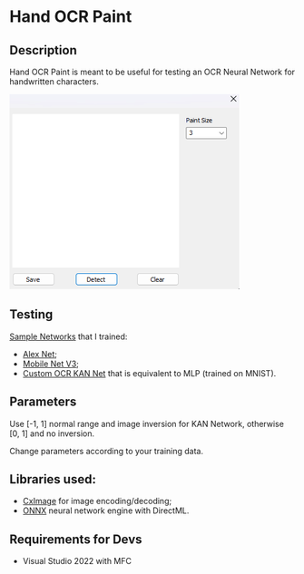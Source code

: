 # Hand OCR Paint

## Description
Hand OCR Paint is meant to be useful for testing an OCR Neural Network for handwritten characters.

![](https://github.com/SimoSbara/HandOCRPaint/blob/main/example_ocr.gif)

## Testing
[Sample Networks](https://github.com/SimoSbara/HandOCRPaint/tree/main/nets) that I trained:
* [Alex Net](https://medium.com/@siddheshb008/alexnet-architecture-explained-b6240c528bd5);
* [Mobile Net V3](https://towardsdatascience.com/everything-you-need-to-know-about-mobilenetv3-and-its-comparison-with-previous-versions-a5d5e5a6eeaa);
* [Custom OCR KAN Net](https://github.com/Blealtan/efficient-kan) that is equivalent to MLP (trained on MNIST).

## Parameters
Use [-1, 1] normal range and image inversion for KAN Network, otherwise [0, 1] and no inversion.

Change parameters according to your training data.

## Libraries used:
* [CxImage](https://www.codeproject.com/Articles/1300/CxImage) for image encoding/decoding;
* [ONNX](https://github.com/onnx/onnx) neural network engine with DirectML.

## Requirements for Devs
* Visual Studio 2022 with MFC

